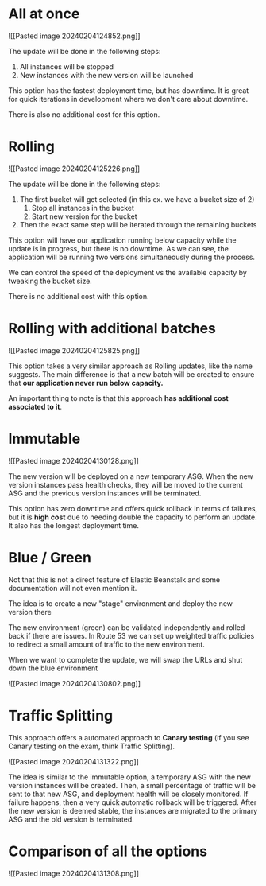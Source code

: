 # All at once

![[Pasted image 20240204124852.png]]

The update will be done in the following steps:
1. All instances will be stopped
2. New instances with the new version will be launched

This option has the fastest deployment time, but has downtime. It is great for quick iterations in development where we don't care about downtime.

There is also no additional cost for this option.

# Rolling

![[Pasted image 20240204125226.png]]

The update will be done in the following steps:
1. The first bucket will get selected (in this ex. we have a bucket size of 2)
	1. Stop all instances in the bucket
	2. Start new version for the bucket
2. Then the exact same step will be iterated through the remaining buckets

This option will have our application running below capacity while the update is in progress, but there is no downtime. As we can see, the application will be running two versions simultaneously during the process.

We can control the speed of the deployment vs the available capacity by tweaking the bucket size.

There is no additional cost with this option.

# Rolling with additional batches

![[Pasted image 20240204125825.png]]

This option takes a very similar approach as Rolling updates, like the name suggests. The main difference is that a new batch will be created to ensure that **our application never run below capacity.** 

An important thing to note is that this approach **has additional cost associated to it**.

# Immutable

![[Pasted image 20240204130128.png]]

The new version will be deployed on a new temporary ASG. When the new version instances pass health checks, they will be moved to the current ASG and the previous version instances will be terminated.

This option has zero downtime and offers quick rollback in terms of failures, but it is **high cost** due to needing double the capacity to perform an update. It also has the longest deployment time.

# Blue / Green

Not that this is not a direct feature of Elastic Beanstalk and some documentation will not even mention it.

The idea is to create a new "stage" environment and deploy the new version there

The new environment (green) can be validated independently and rolled back if there are issues. In Route 53 we can set up weighted traffic policies to redirect a small amount of traffic to the new environment.

When we want to complete the update, we will swap the URLs and shut down the blue environment

![[Pasted image 20240204130802.png]]


# Traffic Splitting

This approach offers a automated approach to **Canary testing** (if you see Canary testing on the exam, think Traffic Splitting).

![[Pasted image 20240204131322.png]]

The idea is similar to the immutable option, a temporary ASG with the new version instances will be created. Then, a small percentage of traffic will be sent to that new ASG, and deployment health will be closely monitored. If failure happens, then a very quick automatic rollback will be triggered. After the new version is deemed stable, the instances are migrated to the primary ASG and the old version is terminated.

# Comparison of all the options

![[Pasted image 20240204131308.png]]